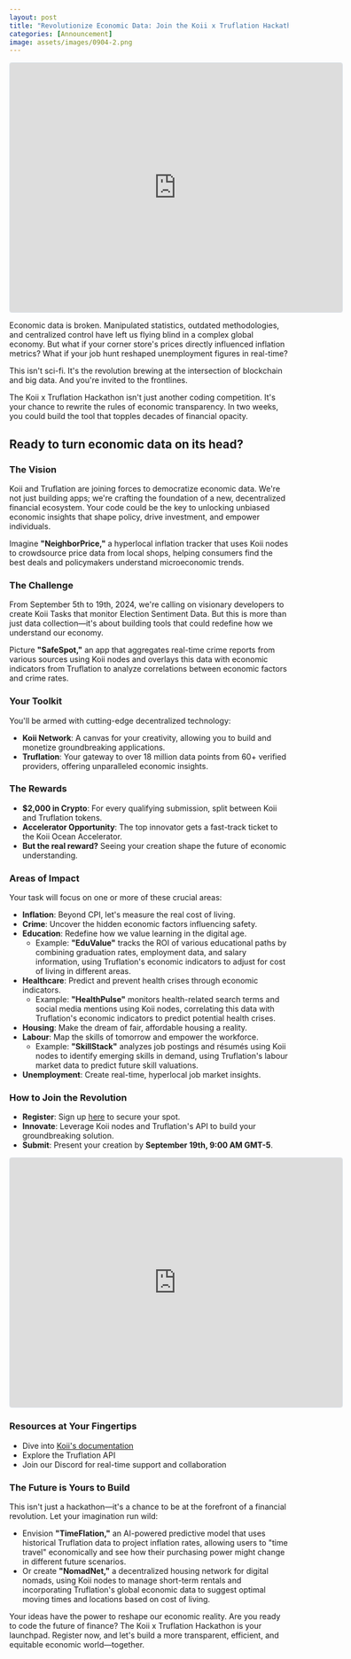 ```yaml
---
layout: post
title: "Revolutionize Economic Data: Join the Koii x Truflation Hackathon"
categories: [Announcement]
image: assets/images/0904-2.png
---
```


<iframe
  src="https://lu.ma/embed/event/evt-qsG0ToKoC9tCeyi/simple"
  width="600"
  height="450"
  frameborder="0"
  style="border: 1px solid #bfcbda88; border-radius: 4px;"
  allowfullscreen=""
  aria-hidden="false"
  tabindex="0"
></iframe>

Economic data is broken. Manipulated statistics, outdated methodologies, and centralized control have left us flying blind in a complex global economy. But what if your corner store's prices directly influenced inflation metrics? What if your job hunt reshaped unemployment figures in real-time?

This isn't sci-fi. It's the revolution brewing at the intersection of blockchain and big data. And you're invited to the frontlines.

The Koii x Truflation Hackathon isn't just another coding competition. It's your chance to rewrite the rules of economic transparency. In two weeks, you could build the tool that topples decades of financial opacity.

## Ready to turn economic data on its head?

### The Vision

Koii and Truflation are joining forces to democratize economic data. We're not just building apps; we're crafting the foundation of a new, decentralized financial ecosystem. Your code could be the key to unlocking unbiased economic insights that shape policy, drive investment, and empower individuals.

Imagine **"NeighborPrice,"** a hyperlocal inflation tracker that uses Koii nodes to crowdsource price data from local shops, helping consumers find the best deals and policymakers understand microeconomic trends.

### The Challenge

From September 5th to 19th, 2024, we're calling on visionary developers to create Koii Tasks that monitor Election Sentiment Data. But this is more than just data collection—it's about building tools that could redefine how we understand our economy.

Picture **"SafeSpot,"** an app that aggregates real-time crime reports from various sources using Koii nodes and overlays this data with economic indicators from Truflation to analyze correlations between economic factors and crime rates.

### Your Toolkit

You'll be armed with cutting-edge decentralized technology:

- **Koii Network**: A canvas for your creativity, allowing you to build and monetize groundbreaking applications.
- **Truflation**: Your gateway to over 18 million data points from 60+ verified providers, offering unparalleled economic insights.

### The Rewards

- **$2,000 in Crypto**: For every qualifying submission, split between Koii and Truflation tokens.
- **Accelerator Opportunity**: The top innovator gets a fast-track ticket to the Koii Ocean Accelerator.
- **But the real reward?** Seeing your creation shape the future of economic understanding.

### Areas of Impact

Your task will focus on one or more of these crucial areas:

- **Inflation**: Beyond CPI, let's measure the real cost of living.
- **Crime**: Uncover the hidden economic factors influencing safety.
- **Education**: Redefine how we value learning in the digital age.
  - Example: **"EduValue"** tracks the ROI of various educational paths by combining graduation rates, employment data, and salary information, using Truflation's economic indicators to adjust for cost of living in different areas.
- **Healthcare**: Predict and prevent health crises through economic indicators.
  - Example: **"HealthPulse"** monitors health-related search terms and social media mentions using Koii nodes, correlating this data with Truflation's economic indicators to predict potential health crises.
- **Housing**: Make the dream of fair, affordable housing a reality.
- **Labour**: Map the skills of tomorrow and empower the workforce.
  - Example: **"SkillStack"** analyzes job postings and résumés using Koii nodes to identify emerging skills in demand, using Truflation's labour market data to predict future skill valuations.
- **Unemployment**: Create real-time, hyperlocal job market insights.

### How to Join the Revolution

- **Register**: Sign up [here](https://docs.google.com/forms/d/e/1FAIpQLSdmjnmmKHW7Ke23-7I6N6_fC1n2VKc48JKqQO-h1SUMYHmjCg/viewform) to secure your spot.
- **Innovate**: Leverage Koii nodes and Truflation's API to build your groundbreaking solution.
- **Submit**: Present your creation by **September 19th, 9:00 AM GMT-5**.

<iframe
  src="https://lu.ma/embed/event/evt-qsG0ToKoC9tCeyi/simple"
  width="600"
  height="450"
  frameborder="0"
  style="border: 1px solid #bfcbda88; border-radius: 4px;"
  allowfullscreen=""
  aria-hidden="false"
  tabindex="0"
></iframe>

### Resources at Your Fingertips

- Dive into [Koii's documentation](https://docs.koii.network/)
- Explore the Truflation API
- Join our Discord for real-time support and collaboration

### The Future is Yours to Build

This isn't just a hackathon—it's a chance to be at the forefront of a financial revolution. Let your imagination run wild:

- Envision **"TimeFlation,"** an AI-powered predictive model that uses historical Truflation data to project inflation rates, allowing users to "time travel" economically and see how their purchasing power might change in different future scenarios.
- Or create **"NomadNet,"** a decentralized housing network for digital nomads, using Koii nodes to manage short-term rentals and incorporating Truflation's global economic data to suggest optimal moving times and locations based on cost of living.

Your ideas have the power to reshape our economic reality. Are you ready to code the future of finance? The Koii x Truflation Hackathon is your launchpad. Register now, and let's build a more transparent, efficient, and equitable economic world—together.
